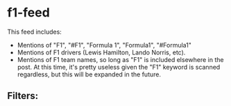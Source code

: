 # f1-feed

This feed includes:
  - Mentions of "F1", "#F1", "Formula 1", "Formula1", "#Formula1"
  - Mentions of F1 drivers (Lewis Hamilton, Lando Norris, etc).
  - Mentions of F1 team names, so long as "F1" is included elsewhere in the post. At this time, it's pretty useless given the "F1" keyword is scanned regardless, but this will be expanded in the future.

Filters:
- 
